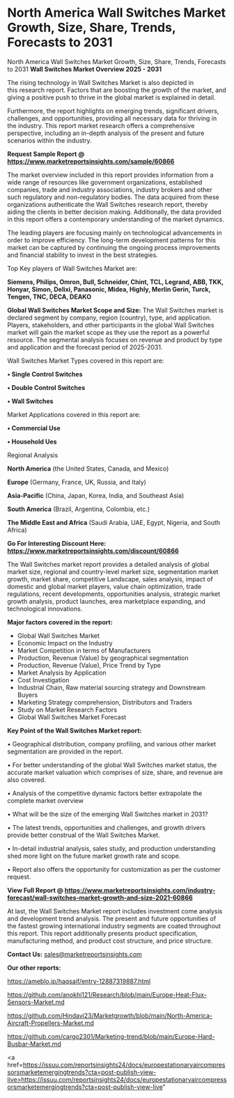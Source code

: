 # North America Wall Switches Market Growth, Size, Share, Trends, Forecasts to 2031
 North America Wall Switches Market Growth, Size, Share, Trends, Forecasts to 2031
<Strong> Wall Switches Market Overview 2025 - 2031</strong>

The rising technology in Wall Switches Market is also depicted in this research report. Factors that are boosting the growth of the market, and giving a positive push to thrive in the global market is explained in detail.

Furthermore, the report highlights on emerging trends, significant drivers, challenges, and opportunities, providing all necessary data for thriving in the industry. This report market research offers a comprehensive perspective, including an in-depth analysis of the present and future scenarios within the industry.

<strong>Request Sample Report @ <a href=https://www.marketreportsinsights.com/sample/60866>https://www.marketreportsinsights.com/sample/60866</a></strong>

The market overview included in this report provides information from a wide range of resources like government organizations, established companies, trade and industry associations, industry brokers and other such regulatory and non-regulatory bodies. The data acquired from these organizations authenticate the Wall Switches research report, thereby aiding the clients in better decision making. Additionally, the data provided in this report offers a contemporary understanding of the market dynamics.

The leading players are focusing mainly on technological advancements in order to improve efficiency. The long-term development patterns for this market can be captured by continuing the ongoing process improvements and financial stability to invest in the best strategies.

Top Key players of Wall Switches Market are:

<strong>Siemens, Philips, Omron, Bull, Schneider, Chint, TCL, Legrand, ABB, TKK, Honyar, Simon, Delixi, Panasonic, Midea, Highly, Merlin Gerin, Turck, Tengen, TNC, DECA, DEAKO</strong>

<strong><b>Global Wall Switches Market Scope and Size:</b></strong>
The Wall Switches market is declared segment by company, region (country), type, and application. Players, stakeholders, and other participants in the global Wall Switches market will gain the market scope as they use the report as a powerful resource. The segmental analysis focuses on revenue and product by type and application and the forecast period of 2025-2031.

Wall Switches Market Types covered in this report are:

<strong>• Single Control Switches

• Double Control Switches

• Wall Switches</strong>

Market Applications covered in this report are:

<strong>• Commercial Use

• Household Ues</strong> 

Regional Analysis

<strong>North America</strong> (the United States, Canada, and Mexico)

<strong>Europe</strong> (Germany, France, UK, Russia, and Italy)

<strong>Asia-Pacific</strong> (China, Japan, Korea, India, and Southeast Asia)

<strong>South America</strong> (Brazil, Argentina, Colombia, etc.)

<strong>The Middle East and Africa</strong> (Saudi Arabia, UAE, Egypt, Nigeria, and South Africa)

<strong>Go For Interesting Discount Here: <a href=https://www.marketreportsinsights.com/discount/60866>https://www.marketreportsinsights.com/discount/60866</a></strong>

The Wall Switches market report provides a detailed analysis of global market size, regional and country-level market size, segmentation market growth, market share, competitive Landscape, sales analysis, impact of domestic and global market players, value chain optimization, trade regulations, recent developments, opportunities analysis, strategic market growth analysis, product launches, area marketplace expanding, and technological innovations.

<strong><b>Major factors covered in the report:</b></strong>
<ul>
  <li>Global Wall Switches Market </li>
  <li>Economic Impact on the Industry</li>
  <li>Market Competition in terms of Manufacturers</li>
  <li>Production, Revenue (Value) by geographical segmentation</li>
  <li>Production, Revenue (Value), Price Trend by Type</li>
  <li>Market Analysis by Application</li>
  <li>Cost Investigation</li>
  <li>Industrial Chain, Raw material sourcing strategy and Downstream Buyers</li>
  <li>Marketing Strategy comprehension, Distributors and Traders</li>
  <li>Study on Market Research Factors</li>
  <li>Global Wall Switches Market Forecast</li>
</ul>

<strong><b>Key Point of the Wall Switches Market report:</b></strong>

• Geographical distribution, company profiling, and various other market segmentation are provided in the report.

• For better understanding of the global Wall Switches market status, the accurate market valuation which comprises of size, share, and revenue are also covered.

• Analysis of the competitive dynamic factors better extrapolate the complete market overview

• What will be the size of the emerging Wall Switches market in 2031?

• The latest trends, opportunities and challenges, and growth drivers provide better construal of the Wall Switches Market.

• In-detail industrial analysis, sales study, and production understanding shed more light on the future market growth rate and scope.

• Report also offers the opportunity for customization as per the customer request.

<strong><b>View Full Report @ <a href=https://www.marketreportsinsights.com/industry-forecast/wall-switches-market-growth-and-size-2021-60866>https://www.marketreportsinsights.com/industry-forecast/wall-switches-market-growth-and-size-2021-60866</a></b></strong>


At last, the Wall Switches Market report includes investment come analysis and development trend analysis. The present and future opportunities of the fastest growing international industry segments are coated throughout this report. This report additionally presents product specification, manufacturing method, and product cost structure, and price structure.

<strong>Contact Us:</strong>
sales@marketreportsinsights.com

<strong>Our other reports:</strong>

<a href=https://ameblo.jp/haqsaif/entry-12887319887.html>https://ameblo.jp/haqsaif/entry-12887319887.html</a>

<a href=https://github.com/anokhi121/Research/blob/main/Europe-Heat-Flux-Sensors-Market.md>https://github.com/anokhi121/Research/blob/main/Europe-Heat-Flux-Sensors-Market.md</a>

<a href=https://github.com/Hindavi23/Marketgrowth/blob/main/North-America-Aircraft-Propellers-Market.md>https://github.com/Hindavi23/Marketgrowth/blob/main/North-America-Aircraft-Propellers-Market.md</a>

<a href=https://github.com/cargo2301/Marketing-trend/blob/main/Europe-Hard-Busbar-Market.md>https://github.com/cargo2301/Marketing-trend/blob/main/Europe-Hard-Busbar-Market.md</a>

<a href=https://issuu.com/reportsinsights24/docs/europestationaryaircompressorsmarketemergingtrends?cta=post-publish-view-live>https://issuu.com/reportsinsights24/docs/europestationaryaircompressorsmarketemergingtrends?cta=post-publish-view-live</a>"
